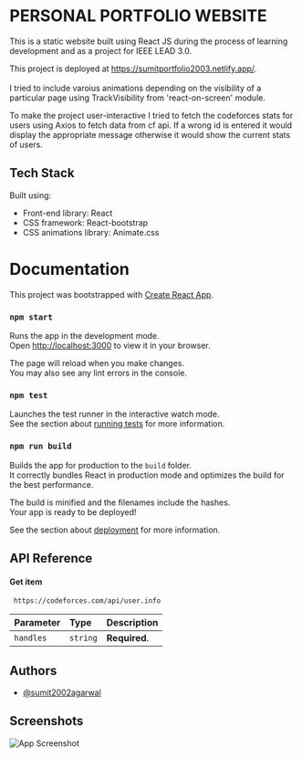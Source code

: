 
# PERSONAL PORTFOLIO WEBSITE

This is a static website built using React JS  during the process of learning development and as a project for IEEE LEAD 3.0. 



This project is deployed at https://sumitportfolio2003.netlify.app/.
\
\
I tried to include varoius animations depending on the visibility of a particular page using TrackVisibility from 'react-on-screen' module.

To make the project user-interactive I tried to fetch the codeforces stats for users using Axios to fetch data from cf api.
If a wrong id is entered it would display the appropriate message otherwise it would show the current stats of users.


## Tech Stack


Built using:

- Front-end library: React
- CSS framework: React-bootstrap
- CSS animations library: Animate.css


# Documentation

This project was bootstrapped with [Create React App](https://github.com/facebook/create-react-app).




### `npm start`

Runs the app in the development mode.\
Open [http://localhost:3000](http://localhost:3000) to view it in your browser.

The page will reload when you make changes.\
You may also see any lint errors in the console.

### `npm test`

Launches the test runner in the interactive watch mode.\
See the section about [running tests](https://facebook.github.io/create-react-app/docs/running-tests) for more information.

### `npm run build`

Builds the app for production to the `build` folder.\
It correctly bundles React in production mode and optimizes the build for the best performance.

The build is minified and the filenames include the hashes.\
Your app is ready to be deployed!

See the section about [deployment](https://facebook.github.io/create-react-app/docs/deployment) for more information.
## API Reference


#### Get item

```http
 https://codeforces.com/api/user.info
```

| Parameter | Type     | Description                       |
| :-------- | :------- | :-------------------------------- |
| `handles`      | `string` | **Required**.  |



## Authors

- [@sumit2002agarwal](https://www.github.com/sumit2002agarwal)


## Screenshots

![App Screenshot](https://postimg.cc/0zSZ64zB)

